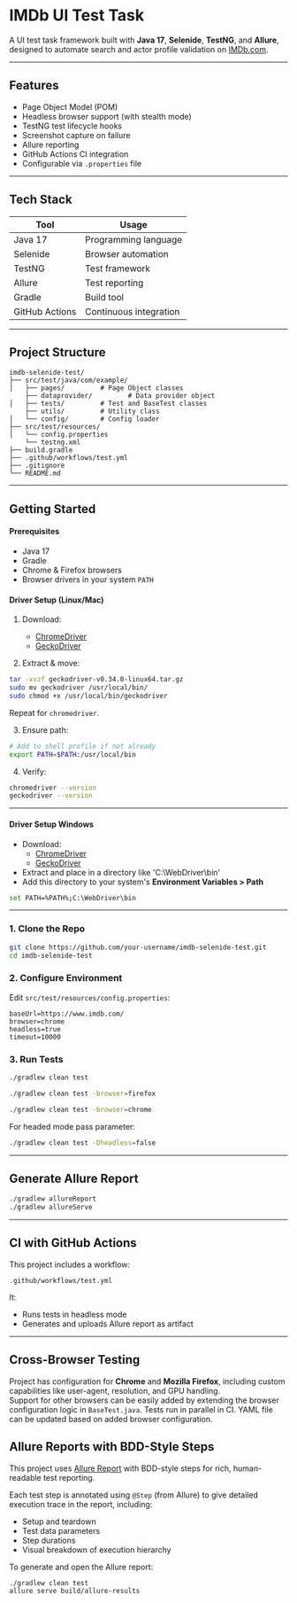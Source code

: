 # IMDb UI Test Task

A UI test task framework built with **Java 17**, **Selenide**, **TestNG**, and **Allure**, designed to automate search and actor profile validation on [IMDb.com](https://www.imdb.com).

---

## Features

-  Page Object Model (POM)
-  Headless browser support (with stealth mode)
-  TestNG test lifecycle hooks
-  Screenshot capture on failure
-  Allure reporting
-  GitHub Actions CI integration
-  Configurable via `.properties` file

---

##  Tech Stack

| Tool         | Usage                          |
|--------------|--------------------------------|
| Java 17      | Programming language            |
| Selenide     | Browser automation |
| TestNG       | Test framework                  |
| Allure       | Test reporting                  |
| Gradle       | Build tool                      |
| GitHub Actions | Continuous integration       |

---

##  Project Structure

```
imdb-selenide-test/
├── src/test/java/com/example/
│   ├── pages/         # Page Object classes
    ├── dataprovider/         # Data provider object
│   ├── tests/         # Test and BaseTest classes
    ├── utils/         # Utility class
│   └── config/        # Config loader
├── src/test/resources/
│   └── config.properties
    └── testng.xml
├── build.gradle
├── .github/workflows/test.yml
├── .gitignore
└── README.md
```

---

## Getting Started

#### Prerequisites

- Java 17  
- Gradle  
- Chrome & Firefox browsers  
- Browser drivers in your system `PATH`

#### Driver Setup (Linux/Mac)

1. Download:
    - [ChromeDriver](https://sites.google.com/chromium.org/driver/)
    - [GeckoDriver](https://github.com/mozilla/geckodriver/releases)

2. Extract & move:

```bash
tar -xvzf geckodriver-v0.34.0-linux64.tar.gz
sudo mv geckodriver /usr/local/bin/
sudo chmod +x /usr/local/bin/geckodriver
```

Repeat for `chromedriver`.

3. Ensure path:

```bash
# Add to shell profile if not already
export PATH=$PATH:/usr/local/bin
```

4. Verify:

```bash
chromedriver --version
geckodriver --version
```
---
#### Driver Setup Windows

- Download:
    - [ChromeDriver](https://sites.google.com/a/chromium.org/chromedriver/)
    - [GeckoDriver](https://github.com/mozilla/geckodriver/releases)
- Extract and place in a directory like 'C:\WebDriver\bin'
- Add this directory to your system's **Environment Variables > Path**

```bash
set PATH=%PATH%;C:\WebDriver\bin
```
---

### 1. Clone the Repo

```bash
git clone https://github.com/your-username/imdb-selenide-test.git
cd imdb-selenide-test
```

### 2. Configure Environment

Edit `src/test/resources/config.properties`:

```properties
baseUrl=https://www.imdb.com/
browser=chrome
headless=true
timeout=10000
```

### 3. Run Tests

```bash
./gradlew clean test
```
```bash
./gradlew clean test -browser=firefox
```
```bash
./gradlew clean test -browser=chrome
```
For headed mode pass parameter:
```bash
./gradlew clean test -Dheadless=false
```
---
##  Generate Allure Report

```bash
./gradlew allureReport
./gradlew allureServe
```

---

##  CI with GitHub Actions

This project includes a workflow:
```
.github/workflows/test.yml
```

It:
- Runs tests in headless mode
- Generates and uploads Allure report as artifact

---

## Cross-Browser Testing

Project has configuration for **Chrome** and **Mozilla Firefox**, including custom capabilities like user-agent, resolution, and GPU handling.  
Support for other browsers can be easily added by extending the browser configuration logic in `BaseTest.java`. Tests run in parallel in CI.
YAML file can be updated based on added browser configuration.
##  Allure Reports with BDD-Style Steps

This project uses [Allure Report](https://docs.qameta.io/allure/) with BDD-style steps for rich, human-readable test reporting.

Each test step is annotated using `@Step` (from Allure) to give detailed execution trace in the report, including:
- Setup and teardown
- Test data parameters
- Step durations
- Visual breakdown of execution hierarchy


To generate and open the Allure report:

```bash
./gradlew clean test
allure serve build/allure-results
```